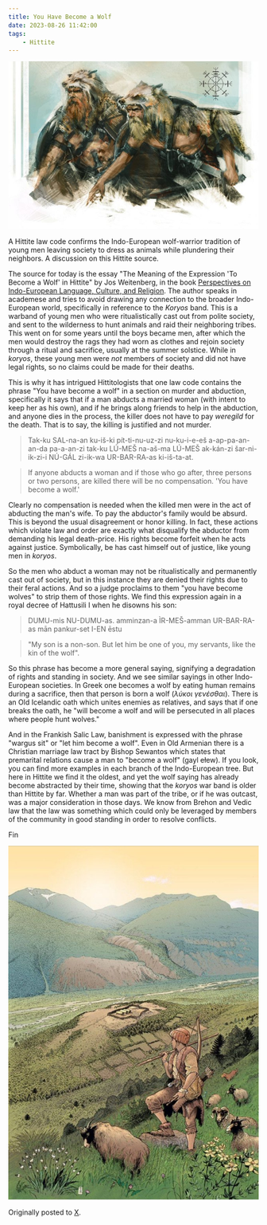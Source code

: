 ```yaml
---
title: You Have Become a Wolf
date: 2023-08-26 11:42:00
tags: 
	- Hittite
---
```


![Two Ulfhednar Warriors](You-Have-Become-a-Wolf/Wolf-Warriors.jpg)

A Hittite law code confirms the Indo-European wolf-warrior tradition of young men leaving society to dress as animals while plundering their neighbors. A discussion on this Hittite source.

The source for today is the essay "The Meaning of the Expression 'To Become a Wolf' in Hittite" by Jos Weitenberg, in the book [Perspectives on Indo-European Language, Culture, and Religion](https://archive.org/details/pearson-ed.-perspectives-on-indo-european-language-culture-and-religion-2-vols.-1991/page/189/mode/1up). The author speaks in academese and tries to avoid drawing any connection to the broader Indo-European world, specifically in reference to the *Koryos* band. This is a warband of young men who were ritualistically cast out from polite society, and sent to the wilderness to hunt animals and raid their neighboring tribes. This went on for some years until the boys became men, after which the men would destroy the rags they had worn as clothes and rejoin society through a ritual and sacrifice, usually at the summer solstice. While in *koryos*, these young men were *not* members of society and did not have legal rights, so no claims could be made for their deaths.

This is why it has intrigued Hittitologists that one law code contains the phrase "You have become a wolf" in a section on murder and abduction, specifically it says that if a man abducts a married woman (with intent to keep her as his own), and if he brings along friends to help in the abduction, and anyone dies in the process, the killer does not have to pay *weregild* for the death. That is to say, the killing is justified and not murder.

>Tak-ku SAL-na-an ku-iš-ki pít-ti-nu-uz-zi nu-ku-i-e-eš a-ap-pa-an-an-da pa-a-an-zi tak-ku LÚ-MEŠ na-aš-ma LÚ-MEŠ ak-kán-zi šar-ni-ik-zi-i NÚ-GÁL zi-ik-wa UR-BAR-RA-as ki-iš-ta-at.

>If anyone abducts a woman and if those who go after, three persons or two persons, are killed there will be no compensation. 'You have become a wolf.'

Clearly no compensation is needed when the killed men were in the act of abducting the man's wife. To pay the abductor's family would be absurd. This is beyond the usual disagreement or honor killing. In fact, these actions which violate law and order are exactly what disqualify the abductor from demanding his legal death-price. His rights become forfeit when he acts against justice. Symbolically, be has cast himself out of justice, like young men in *koryos*.

So the men who abduct a woman may not be ritualistically and permanently cast out of society, but in this instance they are denied their rights due to their feral actions. And so a judge proclaims to them "you have become wolves" to strip them of those rights. We find this expression again in a royal decree of Hattusili I when he disowns his son:

>DUMU-mis NU-DUMU-as. amminzan-a ÌR-MEŠ-amman UR-BAR-RA-as mān pankur-set I-EN ēstu 

>"My son is a non-son. But let him be one of you, my servants, like the kin of the wolf".

So this phrase has become a more general saying, signifying a degradation of rights and standing in society. And we see similar sayings in other Indo-European societies. In Greek one becomes a wolf by eating human remains during a sacrifice, then that person is born a wolf (*λύκοι γενέσθαι*). There is an Old Icelandic oath which unites enemies as relatives, and says that if one breaks the oath, he "will become a wolf and will be persecuted in all places where people hunt wolves."

And in the Frankish Salic Law, banishment is expressed with the phrase "wargus sit" or "let him become a wolf". Even in Old Armenian there is a Christian marriage law tract by Bishop Sewantos which states that premarital relations cause a man to "become a wolf" (gayl ełew). If you look, you can find more examples in each branch of the Indo-European tree. But here in Hittite we find it the oldest, and yet the wolf saying has already become abstracted by their time, showing that the *koryos* war band is older than Hittite by far. Whether a man was part of the tribe, or if he was outcast, was a major consideration in those days. We know from Brehon and Vedic law that the law was something which could only be leveraged by members of the community in good standing in order to resolve conflicts.

Fin

![A scene from prehistoric Europe, by Andre Houot](You-Have-Become-a-Wolf/Hittite-Scenery.jpg)

Originally posted to [X](https://x.com/ogmios/status/1695461840564650206).